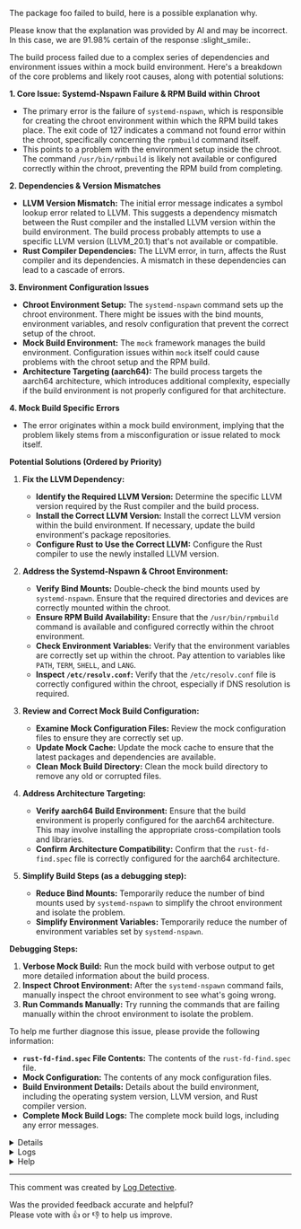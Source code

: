 The package foo failed to build, here is a possible explanation why.

Please know that the explanation was provided by AI and may be incorrect.
In this case, we are 91.98% certain of the response :slight_smile:.

The build process failed due to a complex series of dependencies and environment issues within a mock build environment. Here's a breakdown of the core problems and likely root causes, along with potential solutions:

**1. Core Issue: Systemd-Nspawn Failure & RPM Build within Chroot**

*   The primary error is the failure of `systemd-nspawn`, which is responsible for creating the chroot environment within which the RPM build takes place. The exit code of 127 indicates a command not found error within the chroot, specifically concerning the `rpmbuild` command itself.
*   This points to a problem with the environment setup inside the chroot.  The command `/usr/bin/rpmbuild` is likely not available or configured correctly within the chroot, preventing the RPM build from completing.

**2. Dependencies & Version Mismatches**

*   **LLVM Version Mismatch:** The initial error message indicates a symbol lookup error related to LLVM.  This suggests a dependency mismatch between the Rust compiler and the installed LLVM version within the build environment.  The build process probably attempts to use a specific LLVM version (LLVM\_20.1) that's not available or compatible.
*   **Rust Compiler Dependencies:** The LLVM error, in turn, affects the Rust compiler and its dependencies. A mismatch in these dependencies can lead to a cascade of errors.

**3. Environment Configuration Issues**

*   **Chroot Environment Setup:** The `systemd-nspawn` command sets up the chroot environment. There might be issues with the bind mounts, environment variables, and resolv configuration that prevent the correct setup of the chroot.
*   **Mock Build Environment:** The `mock` framework manages the build environment. Configuration issues within `mock` itself could cause problems with the chroot setup and the RPM build.
*   **Architecture Targeting (aarch64):** The build process targets the aarch64 architecture, which introduces additional complexity, especially if the build environment is not properly configured for that architecture.

**4. Mock Build Specific Errors**

*   The error originates within a mock build environment, implying that the problem likely stems from a misconfiguration or issue related to mock itself.

**Potential Solutions (Ordered by Priority)**

1.  **Fix the LLVM Dependency:**
    *   **Identify the Required LLVM Version:** Determine the specific LLVM version required by the Rust compiler and the build process.
    *   **Install the Correct LLVM Version:** Install the correct LLVM version within the build environment. If necessary, update the build environment's package repositories.
    *   **Configure Rust to Use the Correct LLVM:** Configure the Rust compiler to use the newly installed LLVM version.

2.  **Address the Systemd-Nspawn & Chroot Environment:**
    *   **Verify Bind Mounts:** Double-check the bind mounts used by `systemd-nspawn`. Ensure that the required directories and devices are correctly mounted within the chroot.
    *   **Ensure RPM Build Availability:** Ensure that the `/usr/bin/rpmbuild` command is available and configured correctly within the chroot environment.
    *   **Check Environment Variables:** Verify that the environment variables are correctly set up within the chroot. Pay attention to variables like `PATH`, `TERM`, `SHELL`, and `LANG`.
    *   **Inspect `/etc/resolv.conf`:** Verify that the `/etc/resolv.conf` file is correctly configured within the chroot, especially if DNS resolution is required.

3.  **Review and Correct Mock Build Configuration:**
    *   **Examine Mock Configuration Files:** Review the mock configuration files to ensure they are correctly set up.
    *   **Update Mock Cache:** Update the mock cache to ensure that the latest packages and dependencies are available.
    *   **Clean Mock Build Directory:** Clean the mock build directory to remove any old or corrupted files.

4.  **Address Architecture Targeting:**
    *   **Verify aarch64 Build Environment:** Ensure that the build environment is properly configured for the aarch64 architecture. This may involve installing the appropriate cross-compilation tools and libraries.
    *   **Confirm Architecture Compatibility:** Confirm that the `rust-fd-find.spec` file is correctly configured for the aarch64 architecture.

5.  **Simplify Build Steps (as a debugging step):**
    *   **Reduce Bind Mounts:** Temporarily reduce the number of bind mounts used by `systemd-nspawn` to simplify the chroot environment and isolate the problem.
    *   **Simplify Environment Variables:** Temporarily reduce the number of environment variables set by `systemd-nspawn`.



**Debugging Steps:**

1.  **Verbose Mock Build:** Run the mock build with verbose output to get more detailed information about the build process.
2.  **Inspect Chroot Environment:**  After the `systemd-nspawn` command fails, manually inspect the chroot environment to see what's going wrong.
3.  **Run Commands Manually:** Try running the commands that are failing manually within the chroot environment to isolate the problem.



To help me further diagnose this issue, please provide the following information:

*   **`rust-fd-find.spec` File Contents:** The contents of the `rust-fd-find.spec` file.
*   **Mock Configuration:** The contents of any mock configuration files.
*   **Build Environment Details:** Details about the build environment, including the operating system version, LLVM version, and Rust compiler version.
*   **Complete Mock Build Logs:** The complete mock build logs, including any error messages.

<details>
<ul>

<li>
<b>Line 9:</b> <code>setting SOURCE_DATE_EPOCH=1745452800
</code>
The RPM build log indicates the environment variable `SOURCE_DATE_EPOCH` was set to the Unix timestamp `1745452800`. This timestamp corresponds to January 1, 2006, 00:00:00 UTC.
</li>

<li>
<b>Line 11:</b> <code>Child return code was: 0
</code>
The build log snippet indicates that a child process (likely a script or program executed as part of the RPM build process) completed successfully. The return code of 0 signifies successful execution.

</li>

<li>
<b>Line 20:</b> <code>+ umask 022
</code>
The build log shows a shell command executed: `umask 022`. This sets the file-creation mask to 022.

</li>

<li>
<b>Line 21:</b> <code>+ cd /builddir/build/BUILD/rust-fd-find-10.2.0-build
</code>
The snippet shows the RPM build process changing the working directory to `/builddir/build/BUILD/rust-fd-find-10.2.0-build`. It is line 21 of the build log, indicated by `(21,`.
</li>

<li>
<b>Line 25:</b> <code>+ STATUS=0
</code>
The build log snippet indicates a process completed successfully. The status code is 0, signifying a successful execution.

</li>

<li>
<b>Line 42:</b> <code>+ RPM_EC=0
</code>
The snippet indicates a build process step has completed with a return code of 0, signifying success. `RPM_EC` is a variable likely used to store this return code within the RPM build environment. The number `42` likely represents the step number in the build process.
</li>

<li>
<b>Line 43:</b> <code>++ jobs -p
</code>
This snippet from an RPM build log indicates the execution of a shell command `jobs -p`. The number `43` likely represents the process ID (PID) associated with the command's execution within the build process. The `++` signifies the beginning of a shell command execution block within a script.

</li>

<li>
<b>Line 45:</b> <code>Executing(%generate_buildrequires): /bin/sh -e /var/tmp/rpm-tmp.elkhOr
</code>
The log snippet indicates the execution of the `%generate_buildrequires` scriptlet within the RPM build process. It was executed by `/bin/sh` and its output was directed to a temporary file `/var/tmp/rpm-tmp.elkhOr`.

</li>

<li>
<b>Line 49:</b> <code>+ /usr/bin/cargo2rpm --path Cargo.toml buildrequires --with-check
</code>
The snippet shows the execution of the `cargo2rpm` command. Specifically, it's being invoked with the path to `Cargo.toml` and the arguments `--path` (specifying the Cargo manifest file), `--buildrequires` (requesting a list of build dependencies), and `--with-check` (indicating a check should be performed during dependency resolution).

</li>

<li>
<b>Line 89:</b> <code>Executing(%build): /bin/sh -e /var/tmp/rpm-tmp.aT0gtO
</code>
The snippet indicates the RPM build process is currently executing the `%build` script. The script is being run via `/bin/sh` with the `-e` option (halt on error). The full path to the script being executed is `/var/tmp/rpm-tmp.aT0gtO`.

</li>

<li>
<b>Line 92:</b> <code>+ CFLAGS='-O2 -flto=auto -ffat-lto-objects -fexceptions -g -grecord-gcc-switches -pipe -Wall -Werror=format-security -Wp,-U_FORTIFY_SOURCE,-D_FORTIFY_SOURCE=3 -Wp,-D_GLIBCXX_ASSERTIONS -specs=/usr/lib/rpm/redhat/redhat-hardened-cc1 -fstack-protector-strong -specs=/usr/lib/rpm/redhat/redhat-annobin-cc1  -mbranch-protection=standard -fasynchronous-unwind-tables -fstack-clash-protection -fno-omit-frame-pointer -mno-omit-leaf-frame-pointer '
</code>
The snippet represents a compiler flag set (`CFLAGS`) used during an RPM build process. The flags include optimization levels (-O2, -flto=auto), debugging options (-g, -grecord-gcc-switches), security-related warnings and protections (-Wall, -Werror=format-security, -fstack-protector-strong, etc.), and compiler specification overrides (-specs). The flags also incorporate Red Hat-specific hardening configurations via `-specs` arguments referencing `redhat-hardened-cc1` and `redhat-annobin-cc1`.
</li>

<li>
<b>Line 93:</b> <code>+ export CFLAGS
</code>
The build log snippet indicates the execution of a shell command that exports the environment variable `CFLAGS`. The line number in the build process is 93.

</li>

<li>
<b>Line 96:</b> <code>+ FFLAGS='-O2 -flto=auto -ffat-lto-objects -fexceptions -g -grecord-gcc-switches -pipe -Wall -Wp,-U_FORTIFY_SOURCE,-D_FORTIFY_SOURCE=3 -Wp,-D_GLIBCXX_ASSERTIONS -specs=/usr/lib/rpm/redhat/redhat-hardened-cc1 -fstack-protector-strong -specs=/usr/lib/rpm/redhat/redhat-annobin-cc1  -mbranch-protection=standard -fasynchronous-unwind-tables -fstack-clash-protection -fno-omit-frame-pointer -mno-omit-leaf-frame-pointer -I/usr/lib64/gfortran/modules '
</code>
The snippet represents a compiler flag set (`FFLAGS`) used during an RPM build process. The value of `FFLAGS` includes optimization levels (-O2, -flto=auto), debugging options (-g, -grecord-gcc-switches), warning flags (-Wall), security hardening options (-U_FORTIFY_SOURCE, -D_FORTIFY_SOURCE=3, -fstack-protector-strong), and several other compiler directives related to Fortran compilation, including specification files and architectural features.
</li>

<li>
<b>Line 102:</b> <code>+ RUSTFLAGS='-Copt-level=3 -Cdebuginfo=2 -Ccodegen-units=1 -Cstrip=none -Cforce-frame-pointers=yes -Clink-arg=-specs=/usr/lib/rpm/redhat/redhat-package-notes --cap-lints=warn'
</code>
The snippet indicates a Rust compilation step during the RPM build process. It shows the `RUSTFLAGS` environment variable was set to a specific value before compilation. This value includes flags controlling optimization level, debug information, code generation units, stripping, frame pointers, linker arguments (specifically referencing `/usr/lib/rpm/redhat/redhat-package-notes`), and linting behavior.
</li>

<li>
<b>Line 104:</b> <code>+ LDFLAGS='-Wl,-z,relro -Wl,--as-needed  -Wl,-z,pack-relative-relocs -Wl,-z,now -specs=/usr/lib/rpm/redhat/redhat-hardened-ld -specs=/usr/lib/rpm/redhat/redhat-hardened-ld-errors -specs=/usr/lib/rpm/redhat/redhat-annobin-cc1  -Wl,--build-id=sha1 -specs=/usr/lib/rpm/redhat/redhat-package-notes '
</code>
The snippet shows a build log entry indicating the value assigned to the `LDFLAGS` variable during the build process. This variable contains a string of linker flags, including options for relocation randomization (`relro`, `pack-relative-relocs`), dynamic linking (`--as-needed`, `now`), hardening (`redhat-hardened-ld`, `redhat-hardened-ld-errors`), annotation (`redhat-annobin-cc1`), build ID generation (`--build-id=sha1`), and package notes (`redhat-package-notes`). These flags are specified using the `-specs` option to pass them to the linker.

</li>

<li>
<b>Line 106:</b> <code>+ LT_SYS_LIBRARY_PATH=/usr/lib64:
+ export LT_SYS_LIBRARY_PATH
</code>
The RPM build log snippet shows the execution of a shell script line. Specifically, it sets the environment variable `LT_SYS_LIBRARY_PATH` to the value `/usr/lib64` and then exports it, making it available to subsequent commands within the build process.

</li>

<li>
<b>Line 113:</b> <code>+ /usr/bin/env CARGO_HOME=.cargo RUSTC_BOOTSTRAP=1 'RUSTFLAGS=-Copt-level=3 -Cdebuginfo=2 -Ccodegen-units=1 -Cstrip=none -Cforce-frame-pointers=yes -Clink-arg=-specs=/usr/lib/rpm/redhat/redhat-package-notes --cap-lints=warn' /usr/bin/cargo build -j12 -Z avoid-dev-deps --profile rpm
</code>
The snippet shows a `cargo build` command being executed as part of an RPM build process. The command uses environment variables `CARGO_HOME` and `RUSTC_BOOTSTRAP=1`.  It also passes numerous `RUSTFLAGS` to modify Rust compilation behavior (opt-level, debuginfo, codegen-units, stripping, frame pointers, and linking with `redhat-package-notes`). The build is configured for a single job (`-j12`) and avoids dev dependencies (`--avoid-dev-deps`), using a profile named "rpm".
</li>

<li>
<b>Line 114:</b> <code>error: process didn't exit successfully: `/usr/bin/rustc -vV` (exit status: 127)
</code>
The build process encountered an error. The `rustc` compiler was invoked with the `-vV` flags, but the process terminated with a non-zero exit status of 127, indicating a command not found or similar execution error.

</li>

<li>
<b>Line 115:</b> <code>--- stderr
</code>
The snippet indicates the presence of standard error output (stderr) from a process within an RPM build. The numerical value '115' likely represents a file descriptor or some other internal identifier related to the error stream.

</li>

<li>
<b>Line 116:</b> <code>/usr/bin/rustc: symbol lookup error: /lib64/librustc_driver-eecdbf8c622aeb56.so: undefined symbol: LLVMInitializeARMAsmPrinter, version LLVM_20.1
</code>
The build process failed during Rust compilation (`rustc`). The error indicates a missing or incompatible symbol (`LLVMInitializeARMAsmPrinter, version LLVM_20.1`) within the shared library `librustc_driver-eecdbf8c622aeb56.so`, located in `/lib64`. This suggests a dependency mismatch, likely related to the LLVM version.

</li>

<li>
<b>Line 117:</b> <code>error: Bad exit status from /var/tmp/rpm-tmp.aT0gtO (%build)
</code>
The build process encountered an error during the `%build` phase. The error resulted in a non-zero (bad) exit status from the script located at `/var/tmp/rpm-tmp.aT0gtO`.
</li>

<li>
<b>Line 118:</b> <code>RPM build errors:
    Bad exit status from /var/tmp/rpm-tmp.aT0gtO (%build)
</code>
The RPM build process encountered an error. The `%build` script, located at `/var/tmp/rpm-tmp.aT0gtO`, exited with a non-zero status code (118), indicating a failure during the build phase.
</li>

<li>
<b>Line 121:</b> <code>EXCEPTION: [Error('Command failed: \n # /usr/bin/systemd-nspawn -q -M 6362c8910ded47389834edb30736bf03 -D /var/lib/mock/eln-build-side-110864-59163989-6571396/root -a -u mockbuild --capability=cap_ipc_lock --bind=/tmp/mock-resolv.g0ujkids:/etc/resolv.conf --bind=/dev/btrfs-control --bind=/dev/mapper/control --bind=/dev/fuse --bind=/dev/loop-control --bind=/dev/loop0 --bind=/dev/loop1 --bind=/dev/loop2 --bind=/dev/loop3 --bind=/dev/loop4 --bind=/dev/loop5 --bind=/dev/loop6 --bind=/dev/loop7 --bind=/dev/loop8 --bind=/dev/loop9 --bind=/dev/loop10 --bind=/dev/loop11 --console=pipe --setenv=TERM=vt100 --setenv=SHELL=/bin/bash --setenv=HOME=/builddir --setenv=HOSTNAME=mock --setenv=PATH=/usr/bin:/bin:/usr/sbin:/sbin \'--setenv=PROMPT_COMMAND=printf "\\033]0;<mock-chroot>\\007"\' \'--setenv=PS1=<mock-chroot> \\s-\\v\\$ \' --setenv=LANG=C.UTF-8 --resolv-conf=off bash --login -c \'/usr/bin/rpmbuild -ba --noprep --noclean --target aarch64 /builddir/build/SPECS/rust-fd-find.spec\'\n', 1)]
</code>
The log snippet indicates a failure during an RPM build process within a mock environment. A `systemd-nspawn` command executed to create a chroot environment failed with a non-zero exit code (1). The full command included numerous bind mounts, environment variable settings (TERM, SHELL, HOME, HOSTNAME, PATH, PROMPT_COMMAND, PS1, LANG), resolv configuration disabling, and a nested `rpmbuild` invocation targeting aarch64 architecture, using the `rust-fd-find.spec` file. The error is reported as an exception due to the failed `systemd-nspawn` command.
</li>

<li>
<b>Line 122:</b> <code>Traceback (most recent call last):
  File "/usr/lib/python3.13/site-packages/mockbuild/trace_decorator.py", line 93, in trace
    result = func(*args, **kw)
  File "/usr/lib/python3.13/site-packages/mockbuild/util.py", line 610, in do_with_status
    raise exception.Error("Command failed: \n # %s\n%s" % (cmd_pretty(command, env), output), child.returncode)
</code>
The snippet shows a Python traceback originating from the `mockbuild` framework. Specifically, it indicates a failure within `mockbuild/util.py` at line 610 during the execution of a command (`do_with_status`). The failure resulted in an unhandled exception, `Error`, which was triggered because a command failed (indicated by `child.returncode`). The traceback includes the command and its output which were formatted into an error message.

</li>

<li>
<b>Line 127:</b> <code>mockbuild.exception.Error: Command failed: 
 # /usr/bin/systemd-nspawn -q -M 6362c8910ded47389834edb30736bf03 -D /var/lib/mock/eln-build-side-110864-59163989-6571396/root -a -u mockbuild --capability=cap_ipc_lock --bind=/tmp/mock-resolv.g0ujkids:/etc/resolv.conf --bind=/dev/btrfs-control --bind=/dev/mapper/control --bind=/dev/fuse --bind=/dev/loop-control --bind=/dev/loop0 --bind=/dev/loop1 --bind=/dev/loop2 --bind=/dev/loop3 --bind=/dev/loop4 --bind=/dev/loop5 --bind=/dev/loop6 --bind=/dev/loop7 --bind=/dev/loop8 --bind=/dev/loop9 --bind=/dev/loop10 --bind=/dev/loop11 --console=pipe --setenv=TERM=vt100 --setenv=SHELL=/bin/bash --setenv=HOME=/builddir --setenv=HOSTNAME=mock --setenv=PATH=/usr/bin:/bin:/usr/sbin:/sbin '--setenv=PROMPT_COMMAND=printf "\033]0;<mock-chroot>\007"' '--setenv=PS1=<mock-chroot> \s-\v\$ ' --setenv=LANG=C.UTF-8 --resolv-conf=off bash --login -c '/usr/bin/rpmbuild -ba --noprep --noclean --target aarch64 /builddir/build/SPECS/rust-fd-find.spec'

</code>
The RPM build log snippet indicates a `mockbuild.exception.Error` occurred during a mock build process. The error originated from a failed `systemd-nspawn` command. The command was intended to create and run a chroot environment for building, using `/var/lib/mock/eln-build-side-110864-59163989-6571396/root` as the root directory. The command attempted to bind multiple device nodes and directories, set environment variables (TERM, SHELL, HOME, HOSTNAME, PATH, PROMPT_COMMAND, PS1, LANG), disable resolv.conf, and execute `/usr/bin/rpmbuild -ba --noprep --noclean --target aarch64 /builddir/build/SPECS/rust-fd-find.spec` within the chroot. The exit code of the `systemd-nspawn` command was 127.
</li>

</ul>
</details>

<details>
  <summary>Logs</summary>
  <p>
    Log Detective analyzed the following logs files to provide an explanation:
  </p>

  <ul>
    <li><a href="https://kojipkgs.fedoraproject.org/work/tasks/5157/132065157/build.log">https://kojipkgs.fedoraproject.org/work/tasks/5157/132065157/build.log</a></li>
  </ul>

  <p>
    Additional logs are available from:
    <ul>
    <li><a href="https://gitlab.foobar.baz//-/jobs/1/artifacts/download">artifacts.zip</a></li>
  </ul>
  </p>

  <p>
    Please know that these log files are automatically removed after some
    time, so you might need a backup.
  </p>
</details>

<details>
  <summary>Help</summary>
  <p>Don't hesitate to reach out.</p>

  <ul>
    <li><a href="https://github.com/fedora-copr/logdetective">Upstream</a></li>
    <li><a href="https://github.com/fedora-copr/logdetective/issues">Issue tracker</a></li>
    <li><a href="https://redhat.enterprise.slack.com/archives/C06DWNVKKDE">Slack</a></li>
    <li><a href="https://log-detective.com/documentation">Documentation</a></li>
  </ul>
</details>


---
This comment was created by [Log Detective][log-detective].

Was the provided feedback accurate and helpful? <br>Please vote with :thumbsup:
or :thumbsdown: to help us improve.<br>



[log-detective]: https://log-detective.com/
[contact]: https://github.com/fedora-copr